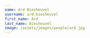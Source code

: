 ```yaml
---
name: Ard Biesheuvel
username: ard.biesheuvel
first_name: Ard
last_name: Biesheuvel
image: /assets/images/people/ard.jpg
---
```

